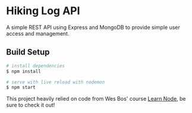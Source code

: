 # Hiking Log API
A simple REST API using Express and MongoDB to provide simple user access and management.

## Build Setup

```bash
# install dependencies
$ npm install

# serve with live reload with nodemon
$ npm start
```

This project heavily relied on code from Wes Bos' course [Learn Node](https://learnnode.com/), be sure to check it out!
